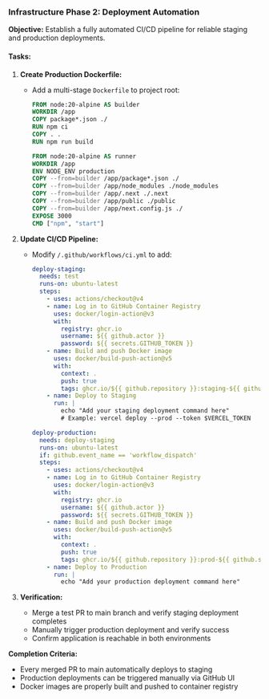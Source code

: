 ### Infrastructure Phase 2: Deployment Automation

**Objective:** Establish a fully automated CI/CD pipeline for reliable staging and production deployments.

#### Tasks:
1. **Create Production Dockerfile:**
   - Add a multi-stage `Dockerfile` to project root:
     ```dockerfile
     FROM node:20-alpine AS builder
     WORKDIR /app
     COPY package*.json ./
     RUN npm ci
     COPY . .
     RUN npm run build

     FROM node:20-alpine AS runner
     WORKDIR /app
     ENV NODE_ENV production
     COPY --from=builder /app/package*.json ./
     COPY --from=builder /app/node_modules ./node_modules
     COPY --from=builder /app/.next ./.next
     COPY --from=builder /app/public ./public
     COPY --from=builder /app/next.config.js ./
     EXPOSE 3000
     CMD ["npm", "start"]
     ```

2. **Update CI/CD Pipeline:**
   - Modify `/.github/workflows/ci.yml` to add:
     ```yaml
     deploy-staging:
       needs: test
       runs-on: ubuntu-latest
       steps:
         - uses: actions/checkout@v4
         - name: Log in to GitHub Container Registry
           uses: docker/login-action@v3
           with:
             registry: ghcr.io
             username: ${{ github.actor }}
             password: ${{ secrets.GITHUB_TOKEN }}
         - name: Build and push Docker image
           uses: docker/build-push-action@v5
           with:
             context: .
             push: true
             tags: ghcr.io/${{ github.repository }}:staging-${{ github.sha }}
         - name: Deploy to Staging
           run: |
             echo "Add your staging deployment command here"
             # Example: vercel deploy --prod --token $VERCEL_TOKEN

     deploy-production:
       needs: deploy-staging
       runs-on: ubuntu-latest
       if: github.event_name == 'workflow_dispatch'
       steps:
         - uses: actions/checkout@v4
         - name: Log in to GitHub Container Registry
           uses: docker/login-action@v3
           with:
             registry: ghcr.io
             username: ${{ github.actor }}
             password: ${{ secrets.GITHUB_TOKEN }}
         - name: Build and push Docker image
           uses: docker/build-push-action@v5
           with:
             context: .
             push: true
             tags: ghcr.io/${{ github.repository }}:prod-${{ github.sha }}
         - name: Deploy to Production
           run: |
             echo "Add your production deployment command here"
     ```

3. **Verification:**
   - Merge a test PR to main branch and verify staging deployment completes
   - Manually trigger production deployment and verify success
   - Confirm application is reachable in both environments

**Completion Criteria:**
- Every merged PR to main automatically deploys to staging
- Production deployments can be triggered manually via GitHub UI
- Docker images are properly built and pushed to container registry